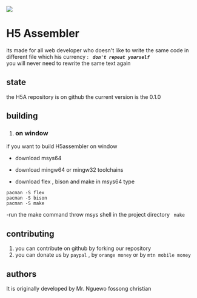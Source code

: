 ![](https://github.com/ngdream/H5assembler/blob/ff5bbb7b8fcf68d246994baaf89d75999432f52c/share/gitlogo.png)
# H5 Assembler
its made for all web developer who doesn't like to write the same code  in different file  which his currency : ***``  don't repeat yourself ``***<br/>
you will never need to rewrite the same text again

## state
the H5A repository is on github 
the current version is the 0.1.0

## building
1. ### on window
if you want to build H5assembler on window 
- download msys64
- download mingw64 or  mingw32 toolchains

- download flex , bison and make
in msys64 type
```
pacman -S flex
pacman -S bison
pacman -S make
```
-run the make command throw msys shell  in the project directory
``` make```

## contributing
1. you can contribute on github by forking our repository
2. you can donate us by ``paypal`` , by ``orange money`` or by  ``mtn mobile money``
## authors

It is originally developed by Mr. Nguewo fossong christian 


